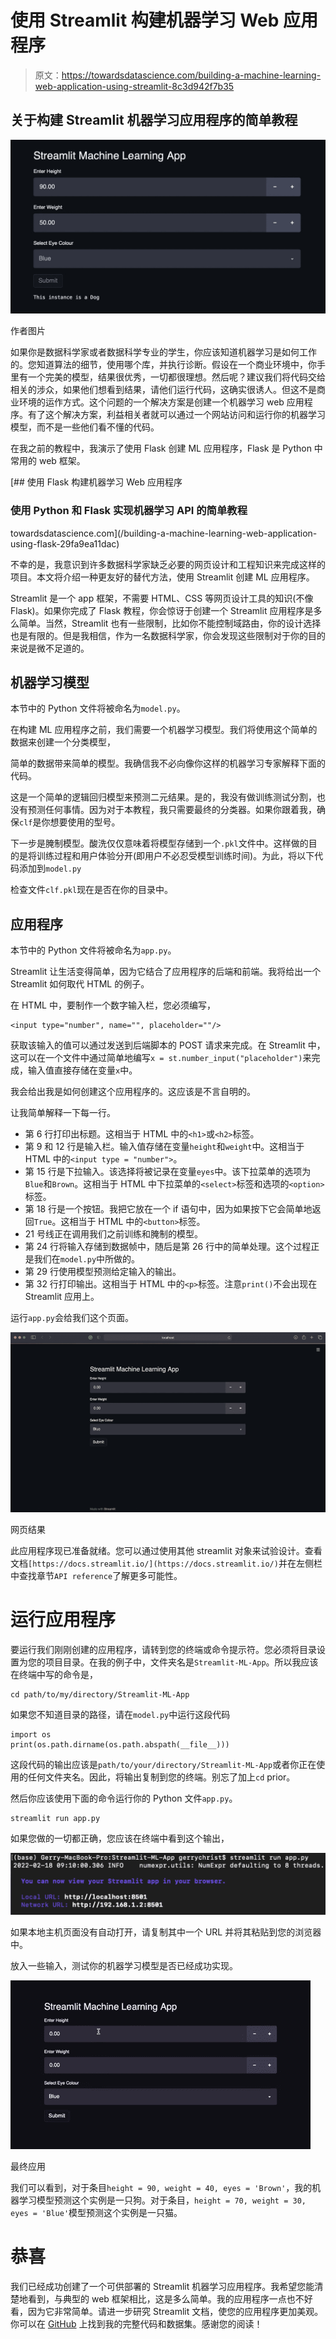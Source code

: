 # 使用 Streamlit 构建机器学习 Web 应用程序

> 原文：<https://towardsdatascience.com/building-a-machine-learning-web-application-using-streamlit-8c3d942f7b35>

## 关于构建 Streamlit 机器学习应用程序的简单教程

![](img/0c66def95db778985fb6cdc85e332115.png)

作者图片

如果你是数据科学家或者数据科学专业的学生，你应该知道机器学习是如何工作的。您知道算法的细节，使用哪个库，并执行诊断。假设在一个商业环境中，你手里有一个完美的模型，结果很优秀，一切都很理想。然后呢？建议我们将代码交给相关的涉众，如果他们想看到结果，请他们运行代码，这确实很诱人。但这不是商业环境的运作方式。这个问题的一个解决方案是创建一个机器学习 web 应用程序。有了这个解决方案，利益相关者就可以通过一个网站访问和运行你的机器学习模型，而不是一些他们看不懂的代码。

在我之前的教程中，我演示了使用 Flask 创建 ML 应用程序，Flask 是 Python 中常用的 web 框架。

[](/building-a-machine-learning-web-application-using-flask-29fa9ea11dac) [## 使用 Flask 构建机器学习 Web 应用程序

### 使用 Python 和 Flask 实现机器学习 API 的简单教程

towardsdatascience.com](/building-a-machine-learning-web-application-using-flask-29fa9ea11dac) 

不幸的是，我意识到许多数据科学家缺乏必要的网页设计和工程知识来完成这样的项目。本文将介绍一种更友好的替代方法，使用 Streamlit 创建 ML 应用程序。

Streamlit 是一个 app 框架，不需要 HTML、CSS 等网页设计工具的知识(不像 Flask)。如果你完成了 Flask 教程，你会惊讶于创建一个 Streamlit 应用程序是多么简单。当然，Streamlit 也有一些限制，比如你不能控制域路由，你的设计选择也是有限的。但是我相信，作为一名数据科学家，你会发现这些限制对于你的目的来说是微不足道的。

## 机器学习模型

本节中的 Python 文件将被命名为`model.py`。

在构建 ML 应用程序之前，我们需要一个机器学习模型。我们将使用这个简单的数据来创建一个分类模型，

简单的数据带来简单的模型。我确信我不必向像你这样的机器学习专家解释下面的代码。

这是一个简单的逻辑回归模型来预测二元结果。是的，我没有做训练测试分割，也没有预测任何事情。因为对于本教程，我只需要最终的分类器。如果你跟着我，确保`clf`是你想要使用的型号。

下一步是腌制模型。酸洗仅仅意味着将模型存储到一个`.pkl`文件中。这样做的目的是将训练过程和用户体验分开(即用户不必忍受模型训练时间)。为此，将以下代码添加到`model.py`

检查文件`clf.pkl`现在是否在你的目录中。

## 应用程序

本节中的 Python 文件将被命名为`app.py`。

Streamlit 让生活变得简单，因为它结合了应用程序的后端和前端。我将给出一个 Streamlit 如何取代 HTML 的例子。

在 HTML 中，要制作一个数字输入栏，您必须编写，

```
<input type="number", name="", placeholder=""/>
```

获取该输入的值可以通过发送到后端脚本的 POST 请求来完成。在 Streamlit 中，这可以在一个文件中通过简单地编写`x = st.number_input("placeholder")`来完成，输入值直接存储在变量`x`中。

我会给出我是如何创建这个应用程序的。这应该是不言自明的。

让我简单解释一下每一行。

*   第 6 行打印出标题。这相当于 HTML 中的`<h1>`或`<h2>`标签。
*   第 9 和 12 行是输入栏。输入值存储在变量`height`和`weight`中。这相当于 HTML 中的`<input type = "number">`。
*   第 15 行是下拉输入。该选择将被记录在变量`eyes`中。该下拉菜单的选项为`Blue`和`Brown`。这相当于 HTML 中下拉菜单的`<select>`标签和选项的`<option>`标签。
*   第 18 行是一个按钮。我把它放在一个 if 语句中，因为如果按下它会简单地返回`True`。这相当于 HTML 中的`<button>`标签。
*   21 号线正在调用我们之前训练和腌制的模型。
*   第 24 行将输入存储到数据帧中，随后是第 26 行中的简单处理。这个过程正是我们在`model.py`中所做的。
*   第 29 行使用模型预测给定输入的输出。
*   第 32 行打印输出。这相当于 HTML 中的`<p>`标签。注意`print()`不会出现在 Streamlit 应用上。

运行`app.py`会给我们这个页面。

![](img/75026e62c07b4e996e8a98dcd0be5438.png)

网页结果

此应用程序现已准备就绪。您可以通过使用其他 streamlit 对象来试验设计。查看文档`[https://docs.streamlit.io/](https://docs.streamlit.io/)`并在左侧栏中查找章节`API reference`了解更多可能性。

# 运行应用程序

要运行我们刚刚创建的应用程序，请转到您的终端或命令提示符。您必须将目录设置为您的项目目录。在我的例子中，文件夹名是`Streamlit-ML-App`。所以我应该在终端中写的命令是，

```
cd path/to/my/directory/Streamlit-ML-App
```

如果您不知道目录的路径，请在`model.py`中运行这段代码

```
import os
print(os.path.dirname(os.path.abspath(__file__)))
```

这段代码的输出应该是`path/to/your/directory/Streamlit-ML-App`或者你正在使用的任何文件夹名。因此，将输出复制到您的终端。别忘了加上`cd` prior。

然后你应该使用下面的命令运行你的 Python 文件`app.py`。

```
streamlit run app.py
```

如果您做的一切都正确，您应该在终端中看到这个输出，

![](img/2365b2232bccda6f76637f899ff33c40.png)

如果本地主机页面没有自动打开，请复制其中一个 URL 并将其粘贴到您的浏览器中。

放入一些输入，测试你的机器学习模型是否已经成功实现。

![](img/6aa51beb86aa7a4e3c4ffa11a4bf0596.png)

最终应用

我们可以看到，对于条目`height = 90, weight = 40, eyes = 'Brown'`，我的机器学习模型预测这个实例是一只狗。对于条目，`height = 70, weight = 30, eyes = 'Blue'`模型预测这个实例是一只猫。

# 恭喜

我们已经成功创建了一个可供部署的 Streamlit 机器学习应用程序。我希望您能清楚地看到，与典型的 web 框架相比，这是多么简单。我的应用程序一点也不好看，因为它非常简单。请进一步研究 Streamlit 文档，使您的应用程序更加美观。你可以在 [GitHub](https://github.com/gerchristko/Streamlit-ML-App) 上找到我的完整代码和数据集。感谢您的阅读！